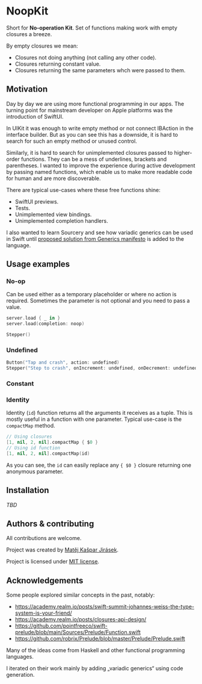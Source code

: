 # NoopKit

Short for **No-operation Kit**. Set of functions making work with empty closures a breeze.

By empty closures we mean:

- Closures not doing anything (not calling any other code).
- Closures returning constant value.
- Closures returning the same parameters whch were passed to them.

## Motivation

Day by day we are using more functional programming in our apps. The turning point for mainstream developer on Apple platforms was the introduction of SwiftUI.

In UIKit it was enough to write empty method or not connect IBAction in the interface builder. But as you can see this has a downside, it is hard to search for such an empty method or unused control.

Similarly, it is hard to search for unimplemented closures passed to higher-order functions. They can be a mess of underlines, brackets and parentheses. I wanted to improve the experience during active development by passing named functions, which enable us to make more readable code for human and are more discoverable.

There are typical use-cases where these free functions shine:

- SwiftUI previews.
- Tests.
- Unimplemented view bindings.
- Unimplemented completion handlers.

I also wanted to learn Sourcery and see how variadic generics can be used in Swift until [proposed solution from Generics manifesto](https://github.com/apple/swift/blob/master/docs/GenericsManifesto.md#variadic-generics) is added to the language.

## Usage examples

### No-op

Can be used either as a temporary placeholder or where no action is required. Sometimes the parameter is not optional and you need to
pass a value.

```swift
server.load { _ in }
server.load(completion: noop)

Stepper()
```

### Undefined

```swift
Button("Tap and crash", action: undefined)
Stepper("Step to crash", onIncrement: undefined, onDecrement: undefined)
```

### Constant

### Identity

Identity (`id`) function returns all the arguments it receives as a tuple. This is mostly useful in a function with one parameter.
Typical use-case is the `compactMap` method.

```swift
// Using closures
[1, nil, 2, nil].compactMap { $0 }
// Using id function
[1, nil, 2, nil].compactMap(id)
```

As you can see, the `id` can easily replace any  `{ $0 }` closure returning one anonymous parameter.

## Installation

*TBD*

## Authors & contributing

All contributions are welcome.

Project was created by [Matěj Kašpar Jirásek](https://github.com/mkj-is).

Project is licensed under [MIT license](LICENSE.txt).

## Acknowledgements

Some people explored similar concepts in the past, notably:

- https://academy.realm.io/posts/swift-summit-johannes-weiss-the-type-system-is-your-friend/
- https://academy.realm.io/posts/closures-api-design/
- https://github.com/pointfreeco/swift-prelude/blob/main/Sources/Prelude/Function.swift
- https://github.com/robrix/Prelude/blob/master/Prelude/Prelude.swift

Many of the ideas come from Haskell and other functional programming languages.

I iterated on their work mainly by adding „variadic generics“ using code generation.
